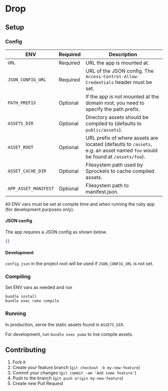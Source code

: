 # Drop

## Setup

### Config

ENV                  | Required | Description
-----------------    | -------- | -----------
`URL`                | Required | URL the app is mounted at.
`JSON_CONFIG_URL`    | Required | URL of the JSON config. The `Access-Control-Allow-Credentials` header must be set.
`PATH_PREFIX`        | Optional | If the app is not mounted at the domain root, you need to specify the path prefix.
`ASSETS_DIR`         | Optional | Directory assets should be compiled to (defaults to `public/assets`).
`ASSET_ROOT`         | Optional | URL prefix of where assets are located (defaults to `/assets`, e.g. an asset named `foo` would be found at `/assets/foo`).
`ASSET_CACHE_DIR`    | Optional | Filesystem path used by Sprockets to cache compiled assets.
`APP_ASSET_MANIFEST` | Optional | Filesystem path to manifest.json.

All ENV vars must be set at compile time and when running the ruby app (for development purposes only).

#### JSON config

The app requires a JSON config as shown below.

```json
{}
```

#### Development

`config.json` in the project root will be used if `JSON_CONFIG_URL` is not set.

### Compiling

Set ENV vars as needed and run

```
bundle install
bundle exec rake compile
```

### Running

In production, serve the static assets found in `ASSETS_DIR`.

For development, run `bundle exec puma` to live compile assets.

## Contributing

1. Fork it
2. Create your feature branch (`git checkout -b my-new-feature`)
3. Commit your changes (`git commit -am 'Add some feature'`)
4. Push to the branch (`git push origin my-new-feature`)
5. Create new Pull Request
